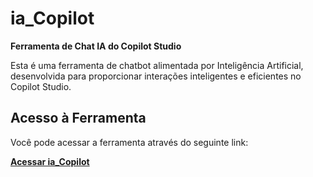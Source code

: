 # ia_Copilot

**Ferramenta de Chat IA do Copilot Studio**

Esta é uma ferramenta de chatbot alimentada por Inteligência Artificial, desenvolvida para proporcionar interações inteligentes e eficientes no Copilot Studio.

## Acesso à Ferramenta

Você pode acessar a ferramenta através do seguinte link:

[**Acessar ia_Copilot**](https://copilotstudio.microsoft.com/environments/Default-f738ffe6-defe-4def-9198-3662db8bc0a6/bots/Default_dioMauViagens/canvas?__version__=2&enableFileAttachment=true)
